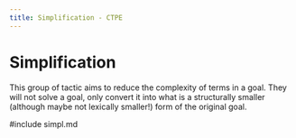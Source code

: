 ```yaml
---
title: Simplification - CTPE
---
```


# Simplification

This group of tactic aims to reduce the complexity of terms in a goal. 
They will not solve a goal, only convert it into what is a structurally smaller (although maybe not lexically smaller!) form of the original goal.

#include simpl.md
